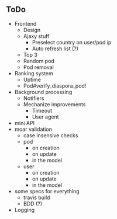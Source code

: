 ## ToDo

- Frontend
  - Design
  - Ajaxy stuff
    - Preselect country on user/pod ip
    - Auto refresh list (?)
  - Top 3
  - Random pod
  - Pod removal
- Ranking system
  - Uptime
  - Pod#verify_diaspora_pod!
- Background processing
  - Notifiers
  - Mechanize improvements
    - Timeout
    - User agent
- mini API
- moar validation
  - case insensive checks
  - pod
    - on creation
    - on update
    - in the model
  - user
    - on creation
    - on update
    - in the model
- some specs for everything
  - travis build
  - BDD (?)
- Logging
